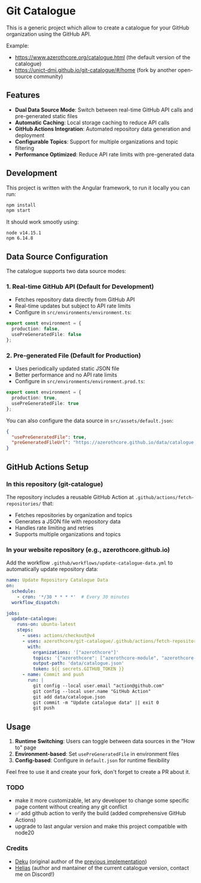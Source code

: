 # Git Catalogue

This is a generic project which allow to create a catalogue for your GitHub organization using the GitHub API.

Example:

- https://www.azerothcore.org/catalogue.html (the default version of the catalogue)
- https://unict-dmi.github.io/git-catalogue/#/home (fork by another open-source community)

## Features

- **Dual Data Source Mode**: Switch between real-time GitHub API calls and pre-generated static files
- **Automatic Caching**: Local storage caching to reduce API calls
- **GitHub Actions Integration**: Automated repository data generation and deployment
- **Configurable Topics**: Support for multiple organizations and topic filtering
- **Performance Optimized**: Reduce API rate limits with pre-generated data

## Development

This project is written with the Angular framework, to run it locally you can run:

```bash
npm install
npm start
```

It should work smootly using:

```
node v14.15.1
npm 6.14.8
```

## Data Source Configuration

The catalogue supports two data source modes:

### 1. Real-time GitHub API (Default for Development)
- Fetches repository data directly from GitHub API
- Real-time updates but subject to API rate limits
- Configure in `src/environments/environment.ts`:
```typescript
export const environment = {
  production: false,
  usePreGeneratedFile: false
};
```

### 2. Pre-generated File (Default for Production)
- Uses periodically updated static JSON file
- Better performance and no API rate limits
- Configure in `src/environments/environment.prod.ts`:
```typescript
export const environment = {
  production: true,
  usePreGeneratedFile: true
};
```

You can also configure the data source in `src/assets/default.json`:
```json
{
  "usePreGeneratedFile": true,
  "preGeneratedFileUrl": "https://azerothcore.github.io/data/catalogue.json"
}
```

## GitHub Actions Setup

### In this repository (git-catalogue)

The repository includes a reusable GitHub Action at `.github/actions/fetch-repositories/` that:
- Fetches repositories by organization and topics
- Generates a JSON file with repository data
- Handles rate limiting and retries
- Supports multiple organizations and topics

### In your website repository (e.g., azerothcore.github.io)

Add the workflow `.github/workflows/update-catalogue-data.yml` to automatically update repository data:

```yaml
name: Update Repository Catalogue Data
on:
  schedule:
    - cron: '*/30 * * * *'  # Every 30 minutes
  workflow_dispatch:

jobs:
  update-catalogue:
    runs-on: ubuntu-latest
    steps:
      - uses: actions/checkout@v4
      - uses: azerothcore/git-catalogue/.github/actions/fetch-repositories@master
        with:
          organizations: '["azerothcore"]'
          topics: '{"azerothcore": ["azerothcore-module", "azerothcore-tools"]}'
          output-path: 'data/catalogue.json'
          token: ${{ secrets.GITHUB_TOKEN }}
      - name: Commit and push
        run: |
          git config --local user.email "action@github.com"
          git config --local user.name "GitHub Action"
          git add data/catalogue.json
          git commit -m "Update catalogue data" || exit 0
          git push
```

## Usage

1. **Runtime Switching**: Users can toggle between data sources in the "How to" page
2. **Environment-based**: Set `usePreGeneratedFile` in environment files
3. **Config-based**: Configure in `default.json` for runtime flexibility

Feel free to use it and create your fork, don't forget to create a PR about it.

### TODO

- make it more customizable, let any developer to change some specific page content without creating any git conflict
- ✅ add github action to verify the build (added comprehensive GitHub Actions)
- upgrade to last angular version and make this project compatible with node20

### Credits

- [Deku](https://github.com/deku) (original author of the [previous implementation](https://github.com/azerothcore/catalogue))
- [Helias](https://github.com/Helias) (author and mantainer of the current catalogue version, contact me on Discord!)
